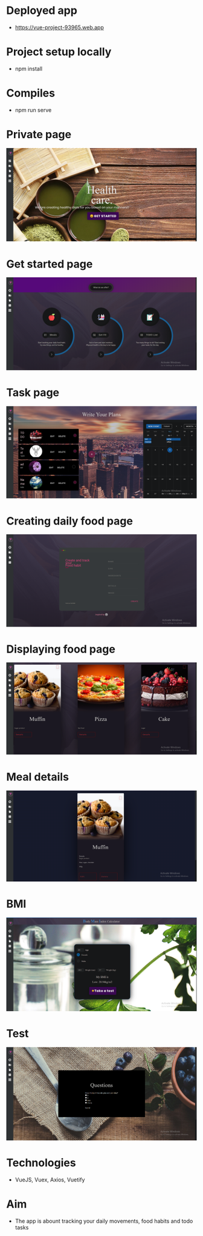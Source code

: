 # Deployed app
* https://vue-project-93965.web.app
# Project setup locally
* npm install
# Compiles
* npm run serve
# Private page
![Screenshot](screenshot.png)
# Get started page
![Screenshot](screenshot7.png)
# Task page
![Screenshot](screenshot6.png)
# Creating daily food page
![Screenshot](screenshot2.png)
# Displaying food page
![Screenshot](screenshot1.png)
# Meal details
![Screenshot](screenshot3.png)
# BMI 
![Screenshot](screenshot5.png)
# Test
![Screenshot](screenshot4.png)
# Technologies
* VueJS, Vuex, Axios, Vuetify
# Aim
* The app is abount tracking your daily movements, food habits and todo tasks
